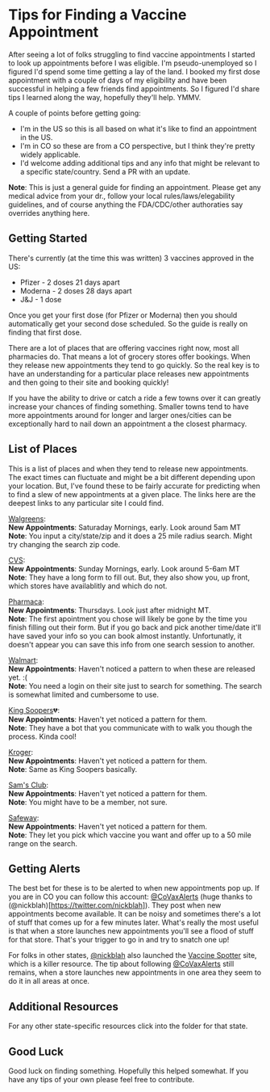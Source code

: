 # Tips for Finding a Vaccine Appointment

After seeing a lot of folks struggling to find vaccine appointments I started to look up appointments before I was eligible. I'm pseudo-unemployed 
so I figured I'd spend some time getting a lay of the land. I booked my first dose appointment with a couple of days of my eligibility and have been 
successful in helping a few friends find appointments. So I figured I'd share tips I learned along the way, hopefully they'll help. YMMV. 

A couple of points before getting going:  
* I'm in the US so this is all based on what it's like to find an appointment in the US.  
* I'm in CO so these are from a CO perspective, but I think they're pretty widely applicable.  
* I'd welcome adding additional tips and any info that might be relevant to a specific state/country. Send a PR with an update.  

**Note**: This is just a general guide for finding an appointment. Please get any medical advice from your dr., follow your local rules/laws/elegability guidelines, and of course
anything the FDA/CDC/other authoraties say overrides anything here.  

## Getting Started

There's currently (at the time this was written) 3 vaccines approved in the US:  
* Pfizer - 2 doses 21 days apart  
* Moderna - 2 doses 28 days apart  
* J&J - 1 dose  
  
Once you get your first dose (for Pfizer or Moderna) then you should automatically get your second dose scheduled. So the guide is really on finding that first dose.  
  
There are a lot of places that are offering vaccines right now, most all pharmacies do. That means a lot of grocery stores offer bookings. When they release new appointments
they tend to go quickly. So the real key is to have an understanding for a particular place releases new appointments and then going to their site and booking quickly!  

If you have the ability to drive or catch a ride a few towns over it can greatly increase your chances of finding something. Smaller towns tend to have more appointments 
around for longer and larger ones/cities can be exceptionally hard to nail down an appointment a the closest pharmacy.  

## List of Places

This is a list of places and when they tend to release new appointments. The exact times can fluctuate and might be a bit different depending upon your location. But, 
I've found these to be fairly accurate for predicting when to find a slew of new appointments at a given place. The links here are the deepest links to any particular
site I could find.  
  
[Walgreens](https://www.walgreens.com/findcare/vaccination/covid-19?ban=covid_scheduler_brandstory_main_March2021):  
**New Appointments**: Saturaday Mornings, early. Look around 5am MT  
**Note**: You input a city/state/zip and it does a 25 mile radius search. Might try changing the search zip code.  
  
[CVS]():  
**New Appointments**: Sunday Mornings, early. Look around 5-6am MT  
**Note**: They have a long form to fill out. But, they also show you, up front, which stores have availablitly and which do not.  
  
[Pharmaca](https://pharmaca.as.me/schedule.php):  
**New Appointments**: Thursdays. Look just after midnight MT.  
**Note**: The first apointment you chose will likely be gone by the time you finish filling out their form. But if you go back and pick another time/date it'll have saved 
your info so you can book almost instantly. Unfortunatly, it doesn't appear you can save this info from one search session to another.  
  
[Walmart](https://www.walmart.com/account/login?returnUrl=/pharmacy/clinical-services/immunization/scheduled?imzType=covid):  
**New Appointments**: Haven't noticed a pattern to when these are released yet. :(  
**Note**: You need a login on their site just to search for something. The search is somewhat limited and cumbersome to use.  
  
[King Soopers](https://www.kingsoopers.com/i/coronavirus-update/vaccine)💔:  
**New Appointments**: Haven't yet noticed a pattern for them.  
**Note**: They have a bot that you communicate with to walk you though the process. Kinda cool! 
  
[Kroger](https://www.kroger.com/i/coronavirus-update/vaccine):  
**New Appointments**: Haven't yet noticed a pattern for them.  
**Note**: Same as King Soopers basically.  
  
[Sam's Club](https://www.samsclub.com/pharmacy/immunization?imzType=covid):  
**New Appointments**: Haven't yet noticed a pattern for them.  
**Note**: You might have to be a member, not sure.  
  
[Safeway](https://www.mhealthappointments.com/covidappt):  
**New Appointments**: Haven't yet noticed a pattern for them.  
**Note**: They let you pick which vaccine you want and offer up to a 50 mile range on the search.  
  
## Getting Alerts  

The best bet for these is to be alerted to when new appointments pop up. If you are in CO you can follow this account: [@CoVaxAlerts](https://twitter.com/covaxalerts) (huge thanks to (@nickblah)[https://twitter.com/nickblah]). 
They post when new appointments become available. It can be noisy and sometimes there's a lot of stuff that comes up for a few minutes later. What's really the most useful 
is that when a store launches new appointments you'll see a flood of stuff for that store. That's your trigger to go in and try to snatch one up!  
  
For folks in other states, [@nickblah](https://twitter.com/nickblah) also launched the [Vaccine Spotter](https://www.vaccinespotter.org/) site, which is a killer resource. The tip about following [@CoVaxAlerts](https://twitter.com/covaxalerts) still remains, 
when a store launches new appointments in one area they seem to do it in all areas at once.  
  
## Additional Resources  
  
For any other state-specific resources click into the folder for that state.  

## Good Luck
Good luck on finding something. Hopefully this helped somewhat. If you have any tips of your own please feel free to contribute.  

